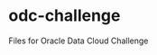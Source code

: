 <!--
[![Binder](http://mybinder.org/badge.svg)](http://mybinder.org:/repo/neka7449/odc-challenge)
-->

# odc-challenge
Files for Oracle Data Cloud Challenge
